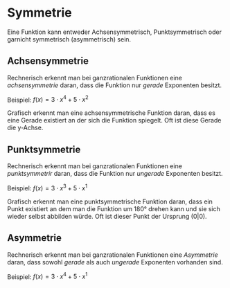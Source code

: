 # Symmetrie

Eine Funktion kann entweder Achsensymmetrisch, Punktsymmetrisch oder garnicht symmetrisch (asymmetrisch) sein. 

## Achsensymmetrie 

Rechnerisch erkennt man bei ganzrationalen Funktionen eine *achsensymmetrie* daran, dass die Funktion nur *gerade* Exponenten besitzt.

Beispiel: $f(x)=3 \cdot x^4 + 5 \cdot x^2$

Grafisch erkennt man eine achsensymmetrische Funktion daran, dass es eine Gerade existiert an der sich die Funktion spiegelt. Oft ist diese Gerade die y-Achse.

## Punktsymmetrie

Rechnerisch erkennt man bei ganzrationalen Funktionen eine *punktsymmetrir* daran, dass die Funktion nur *ungerade* Exponenten besitzt. 

Beispiel: $f(x)=3 \cdot x^3 + 5 \cdot x^1$

Grafisch erkennt man eine punktsymmetrische Funktion daran, dass ein Punkt existiert an dem man die Funktion um 180° drehen kann und sie sich wieder selbst abbilden würde. Oft ist dieser Punkt der Ursprung (0|0).

## Asymmetrie

Rechnerisch erkennt man bei ganzrationalen Funktionen eine *Asymmetrie* daran, dass sowohl *gerade* als auch *ungerade* Exponenten vorhanden sind. 

Beispiel: $f(x)=3 \cdot x^4 + 5 \cdot x^1$
